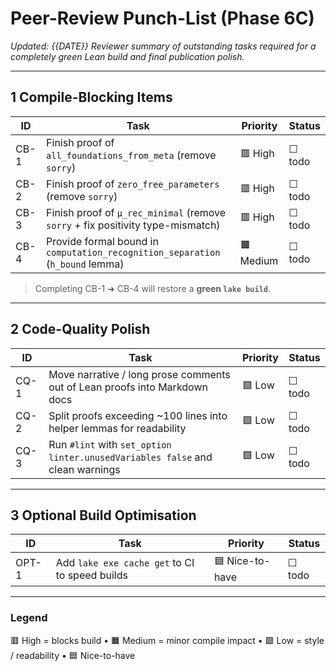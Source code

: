# Peer-Review Punch-List (Phase 6C)

_Updated: {{DATE}}
Reviewer summary of outstanding tasks required for a completely green Lean build and final publication polish._

---
## 1  Compile-Blocking Items

| ID | Task | Priority | Status |
|----|------|----------|--------|
| CB-1 | Finish proof of `all_foundations_from_meta` (remove `sorry`) | 🟥 High | ☐ todo |
| CB-2 | Finish proof of `zero_free_parameters` (remove `sorry`) | 🟥 High | ☐ todo |
| CB-3 | Finish proof of `μ_rec_minimal` (remove `sorry` + fix positivity type-mismatch) | 🟥 High | ☐ todo |
| CB-4 | Provide formal bound in `computation_recognition_separation` (`h_bound` lemma) | 🟧 Medium | ☐ todo |

> Completing CB-1 ➜ CB-4 will restore a **green `lake build`**.

---
## 2  Code-Quality Polish

| ID | Task | Priority | Status |
|----|------|----------|--------|
| CQ-1 | Move narrative / long prose comments out of Lean proofs into Markdown docs | 🟩 Low | ☐ todo |
| CQ-2 | Split proofs exceeding ~100 lines into helper lemmas for readability | 🟩 Low | ☐ todo |
| CQ-3 | Run `#lint` with `set_option linter.unusedVariables false` and clean warnings | 🟩 Low | ☐ todo |

---
## 3  Optional Build Optimisation

| ID | Task | Priority | Status |
|----|------|----------|--------|
| OPT-1 | Add `lake exe cache get` to CI to speed builds | 🟦 Nice-to-have | ☐ todo |

---
### Legend
🟥 High = blocks build • 🟧 Medium = minor compile impact • 🟩 Low = style / readability • 🟦 Nice-to-have 